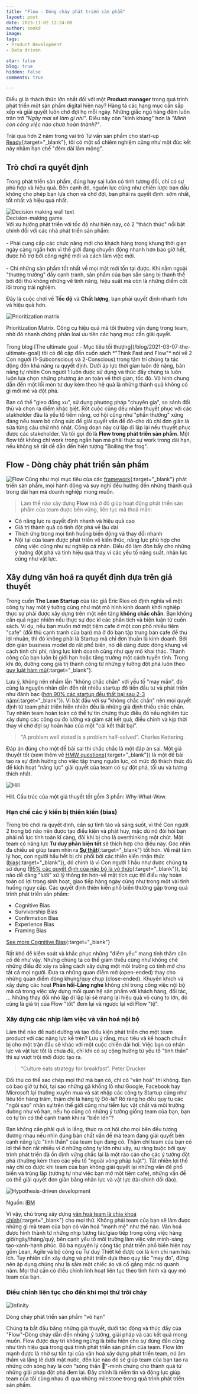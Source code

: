 ```yaml
---
title: "Flow - Dòng chảy phát triển sản phẩm"
layout: post
date: 2023-11-02 12:24:00
author: sonkd
image: 
tags:
- Product Development
- Data driven

star: false
blog: true
hidden: false
comments: true

---
```


Điều gì là thách thức lớn nhất đối với một **Product manager** trong quá trình phát triển một sản phẩm digital hiện nay? Hàng tá các hạng mục cần sắp xếp và giải quyết luôn chờ đợi họ mỗi ngày. Những giấc ngủ hàng đêm luôn trăn trở *"Ngày mai sẽ làm gì nhỉ"*. Điều này còn "kinh khủng" hơn là *"Mình còn công việc nào chưa hoàn thành?"*.

Trải qua hơn 2 năm trong vai trò Tư vấn sản phẩm cho start-up [Ready](https://ready.io){:target="_blank"}, tôi có một số chiêm nghiệm cũng như một đúc kết này nhằm hạn chế "đêm dài lắm mộng".

## Trò chơi ra quyết định

Trong phát triển sản phẩm, đúng hay sai luôn có tính tương đối, chỉ có sự phù hợp và hiệu quả. Bên cạnh đó, nguồn lực cũng như chiến lược ban đầu không cho phép bạn lựa chọn và chờ đợi, bạn phải ra quyết định: sớm nhất, tốt nhất và hiệu quả nhất.

<div class="side-by-side">
    <div class="toleft">
        <img class="image" src="/assets/img/blog/decision-making.jpg" alt="Decision making wall text">
        <figcaption class="caption">Decision-making game</figcaption>
    </div>
    <div class="toright">
        Với xu hướng phát triển với tốc độ như hiện nay, có 2 "thách thức" nổi bật chính đối với các nhà phát triển sản phẩm:
        <br><br>
        - Phải cung cấp các chức năng mới cho khách hàng trong khung thời gian ngày càng ngắn hơn vì thế giới đang chuyển động nhanh hơn bao giờ hết, được hỗ trợ bởi công nghệ mới và cách làm việc mới.
        <br><br>
        - Chỉ những sản phẩm tốt nhất về mọi mặt mới tồn tại được. Khi nằm ngoài "thương trường" đầy cạnh tranh, sản phẩm của bạn sẵn sàng bị thanh thế bởi đối thủ không những về tính năng, hiệu suất mà còn là những điểm cốt lõi trong trải nghiệm.
    </div>
</div>

Đây là cuộc chơi về **Tốc độ** và **Chất lượng**, bạn phải quyết định nhanh hơn và hiệu quả hơn.

![Prioritization matrix](https://www.ibm.com/design/thinking/static/prioritization-4-197b008afe461550b6e77fb9ace7ddcf.jpg)
<figcaption>Prioritization Matrix. Công cụ hiệu quả mà tôi thường vận dụng trong team, nhờ đó nhanh chóng phân loai ưu tiên các hạng mục cần giải quyết.</figcaption>
<br>
Trong blog [The ultimate goal - Mục tiêu tối thượng](/blog/2021-03-07-the-ultimate-goal) tôi có đề cập đến cuốn sách *"Think Fast and Flow"* nói về 2 Con người (1-Subconscious và 2-Conscious) trong tâm trí chúng ta tác động đến khả năng ra quyết định. Dưới áp lực thời gian luôn đè nặng, bản năng tự nhiên Con người 1 luôn được sử dụng và thúc đẩy chúng ta luôn luôn lựa chọn những phương án an toàn về thời gian, tốc độ. Vô hình chung dẫn đến một lối mòn tư duy kèm theo hệ quả là những thành quả không có gì mới mẻ và đột phá.

Bạn có thể "gieo đồng xu", sử dụng phương pháp "chuyên gia", so sánh đối thủ và chọn ra điểm khác biệt. Rốt cuộc cũng đều nhằm thuyết phục với các stakholder đâu là yếu tố tiềm năng, cơ hội cũng như "phần thưởng" xứng đáng nếu team bỏ công sức để giải quyết vấn đề đó-cho dù chỉ đơn giản là sửa từng câu chữ nhỏ nhặt. Công đoạn này cứ lặp đi lặp lại nếu thuyết phục được các stakeholder. Và tôi gọi đó là **Flow trong phát triển sản phẩm**. Một flow tốt không chỉ work trong ngắn hạn mà phải thực sự work trong dài hạn, nếu không sẽ rất dễ dẫn đến hiện tượng "Boiling the frog".

## Flow - Dòng chảy phát triển sản phẩm
![Flow](/assets/img/under-sea.gif)
Cũng như mọi mục tiêu của các [framework](https://fourweekmba.com/product-development-frameworks/){:target="_blank"} phát triển sản phẩm, mọi hành động và suy nghĩ đều hướng đến những thành quả trong dài hạn mà doanh nghiệp mong muốn.

> Làm thế nào xây dựng **Flow** mà ở đó giúp hoạt động phát triển sản phẩm của team được bền vững, liên tục mà thoả mãn:
- Có năng lực ra quyết định nhanh và hiệu quả cao
- Giá trị thành quả có tính đột phá về lâu dài
- Thích ứng trong mọi tình huống biến động và thay đổi nhanh
- Nội tại của team được phát triển về kiến thức, năng lực phù hợp cho công việc cũng như sự nghiệp cá nhân. Điều đó làm đòn bẩy cho những ý tưởng đột phá và tính hiệu quả thay vì các yếu tố năng suất, nhân lực cũng như vật lực.

## Xây dựng văn hoá ra quyết định dựa trên giả thuyết
Trong cuốn **The Lean Startup** của tác giả Eric Ries có định nghĩa về một công ty hay một ý tưởng cũng như một mô hình kinh doanh khởi nghiệp thực sự phải được xây dựng trên một nền tảng **không chắc chắn**. Bạn không cần quá ngạc nhiên nếu thực sự đọc kĩ các phân tích và biện luận từ cuốn sách. Ví dụ, nếu bạn muốn mở một tiệm cafe ở một con phố nhiều tiệm "cafe" (đối thủ cạnh tranh của bạn) mà ở đó bạn tập trung bán cafe để thu lợi nhuận, thì đó không phải là Startup mà chỉ đơn thuần là kinh doanh. Bởi đơn giản business model đó rất phổ biến, nó dễ dàng được đóng khung về cách tính chi phí, năng lực kinh doanh cũng như quy mô khai thác. Thành công của bạn luôn bị giới hạn hoặc tăng trưởng một cách tuyến tính. Trong khi đó, đường cong giá trị thành công từ những ý tưởng đột phá luôn theo [quy luật hàm mũ](https://inniches.com/startup-studios-research){:target="_blank"}.

Lưu ý, không nên nhầm lẫn "không chắc chắn" với yếu tố "may mắn", đó cũng là nguyên nhân dẫn đến rất nhiều startup đổ tiền đầu tư và phát triển như đánh bạc ([hơn 90% các startup đều thất bại sau 2-3 năm](https://www.failory.com/blog/startup-failure-rate){:target="_blank"}). Vì bắt đầu với sự "không chắc chắn" nên mọi quyết định từ team phát triển hiển nhiên đều là những giả định thiếu chắc chắn. Tuy nhiên team hoàn toàn có thể tự tin chứng thực điều đó nếu nghiêm túc xây dựng các công cụ đo lường và giám sát kết quả, điều chỉnh và kịp thời thay vì chờ đợi sự hoàn hảo của một "cái kết thất bại".

> "A problem well stated is a problem half-solved". Charles Kettering.

Đáp án đúng cho một đề bài sai thì chắc chắc là một đáp án sai. Một giả thuyết tốt (xem thêm về [HMW questions](https://www.nngroup.com/articles/how-might-we-questions/){:target="_blank"}) là một đề bài tạo ra sự định hướng cho việc tập trung nguồn lực, có mức độ thách thức đủ để kích hoạt "năng lực" giải quyết của team có sự đột phá, tối ưu và tương thích nhất.

![Hill](/assets/img/blog/hill.png)
<figcaption>Hill. Cấu trúc của một giả thuyết tốt gồm 3 phần: Why-What-Wow.</figcaption>

### Hạn chế các ý kiến bị thiên kiến (bias)
Trong trò chơi ra quyết định, cần sự tỉnh táo và sáng suốt, vì thế Con người 2 trong bộ não nên được tạo điều kiện và phát huy, mặc dù nó đòi hỏi bạn phải nỗ lực tính toán kĩ càng, đôi khi bị cho là overthinking một chút. Một team có năng lực **Tư duy phản biện tốt** sẽ thích hợp cho điều này. Góc nhìn đa chiều sẽ giúp team nhìn ra [**Sự thật**](https://www.forbes.com/sites/forbescoachescouncil/2016/11/17/why-understanding-other-perspectives-is-a-key-leadership-skill/?sh=be1eda6d2069){:target="_blank"} tốt hơn. Về mặt tâm lý học, con người hầu hết bị chi phối bởi các thiên kiến nhận thức ([bias](https://en.wikipedia.org/wiki/List_of_cognitive_biases){:target="_blank"}), đó chính là vì Con người 1 hầu như được chúng ta sử dụng ([95% các quyết định của não bộ là vô thức](https://hbr.org/2002/06/hidden-minds){:target="_blank"}), bộ não dễ dàng "lười" xử lý thông tin hơn-về mặt tích cực thì điều này hoàn toàn có lợi trong sinh hoạt, giao tiếp hàng ngày cũng như trong một vài tình huống nguy cấp. Các quyết định thiên kiến phổ biến thường gặp trong quá trình phát triển sản phẩm:
- Cognitive Bias
- Survivorship Bias
- Confirmation Bias
- Experience Bias
- Framing Bias


[See more Cognitive Bias](/research/2023-12-13-bias){:target="_blank"}

Rất khó để kiểm soát và khắc phục những "điểm yếu" mang tính thâm căn cố đế như vậy. Nhưng chúng ta có thể giảm thiểu cũng như khống chế những điều đó xảy ra bằng cách xây dựng một môi trường có tính mở cho tất cả mọi người. Đưa ra những quan điểm mở (open-ended) thay cho những quan điểm đóng khung/quy chụp (close-ended). Khuyến khích và xây dựng các hoạt **Phản hồi-Lắng nghe** không chỉ trong công việc nội bộ mà cả trong việc xây dựng mối quan hệ sản phẩm với khách hàng, đối tác, ... Những thay đổi nhỏ lặp đi lặp lại sẽ mang lại hiệu quả vô cùng to lớn, đó cũng là giá trị của Flow "tốt" đem lại và ngược lại với Flow "tệ".

### Xây dựng các nhịp làm việc và văn hoá nội bộ
Làm thế nào để nuôi dưỡng và tạo điều kiện phát triển cho một team product với các năng lực kể trên? Lưu ý rằng, mục tiêu và kế hoạch chuẩn bị cho một trận đấu sẽ khác với một cuộc chiến dài hơi. Việc bạn có nhân lực và vật lực tốt là chưa đủ, chỉ khi có sự cộng hưởng từ yếu tố "tinh thần" thì sự vượt trội mới được tạo ra.

> “Culture eats strategy for breakfast". Peter Drucker

Đối thủ có thể sao chép mọi thứ mà bạn có, chỉ có "văn hoá" thì không. Bạn có bao giờ tự hỏi, tại sao những gã khổng lồ như Google, Facebook hay Microsoft lại thường xuyên mua và sát nhập các công ty Startup cũng như tiêu tốn hàng trăm, thậm chí là hàng tỷ Đô-la? Rõ ràng họ đều quy tụ các "ngôi sao" nhân sự trên thế giới cũng như tiềm lực vật chất và môi trường dường như vô hạn, nếu họ cũng có những ý tưởng giống team của bạn, bạn có tự tin có thể cạnh tranh khi ra "biển lớn"?

Bạn không cần phải quá lo lắng, thực ra cơ hội cho mọi bên đều tương đương nhau nếu nhìn đúng bản chất vấn đề mà team đang giải quyết bên cạnh năng lực "tinh thần" của team bạn đang có. Thậm chí team của bạn có lợi thế hơn rất nhiều vì ở những công ty lớn như vậy, sự ràng buộc bởi quy trình phát triển đã ổn định vững chắc lại là một rào cản cho các ý tưởng đột phá (thường kèm theo các yếu tố "ngoài vòng pháp luật"). Tất nhiên lợi thế này chỉ có được khi team của bạn không giải quyết lại những vấn đề phổ biến và trùng lặp (tương tự như việc bạn mở một tiệm cafe), những vấn đề có thể giải quyết đơn giản bằng nhân lực và vật lực (tài chính dồi dào).

![Hypothesis-driven development](/assets/img/blog/ibm-hypothesis-driven-development.png)
<figcaption>Nguồn: <a href="https://www.ibm.com/garage/method/practices/learn/practice_hypothesis_driven_development/">IBM</a></figcaption>

Vì vậy, chú trọng xây dựng [văn hoá team là chìa khoá chính](https://www.greatplacetowork.ca/en/articles/inertia-product-development-culture-is-key-to-operational-excellence){:target="_blank"} cho mọi thứ. Không phải team của bạn sẽ làm được những gì mà team của bạn có văn hoá "mạnh mẽ" như thế nào. Văn hoá được hình thành từ những nhịp tương tác/giao tiếp trong công việc hàng giờ/ngày/tháng/quý, bên cạnh yếu tố môi trường làm việc văn minh-sáng tạo-xanh-hạnh phúc. Bộ ba nguyên lý cộng tác phát triển phổ biến hiện nay gồm Lean, Agile và bộ công cụ Tư duy Thiết kế được coi là kim chỉ nam hữu ích. Tuy nhiên cần xây dựng và phát triển dựa theo quy tắc "may đo", đừng nên áp dụng chúng như là sắm một chiếc áo và cố gắng mặc nó quanh năm. Mọi thứ cần có điều chỉnh linh hoạt liên tục theo tình hình và quy mô team của bạn. 

### Điều chỉnh liên tục cho đến khi mọi thứ trôi chảy
![Infinity](/assets/img/infinity.png)
<figcaption>Dòng chảy phát triển sản phẩm "vô hạn"</figcaption>

Chúng ta bắt đầu bằng những giả thuyết, dưới tác động và thúc đẩy của "Flow"-Dòng chảy dẫn đến những ý tưởng, giải pháp và các kết quả mong muốn. Flow được duy trì không ngừng là biểu hiện cho sự đúng đắn cũng như tính hiệu quả trong quá trình phát triển sản phẩm của team. Flow lớn mạnh được là nhờ sự tồn tại của văn hoá xây dựng phát triển team, nó âm thầm và lặng lẽ dưới mặt nước, đến lúc nào đó sẽ giúp team của bạn tạo ra những cơn sóng hay là cơn "sóng thần 🌊"-minh chứng cho thành quả từ những giải pháp đột phá đem lại. Đây chính là niềm tin và động lực giúp team của tôi cùng nhau đi qua những milestone trong quá trình phát triển sản phẩm.